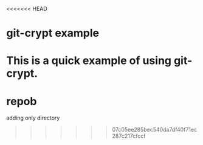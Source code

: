 <<<<<<< HEAD
# git-crypt example

This is a quick example of using git-crypt.
=======
# repob
adding only directory 
>>>>>>> 07c05ee285bec540da7df40f71ec287c217cfccf
